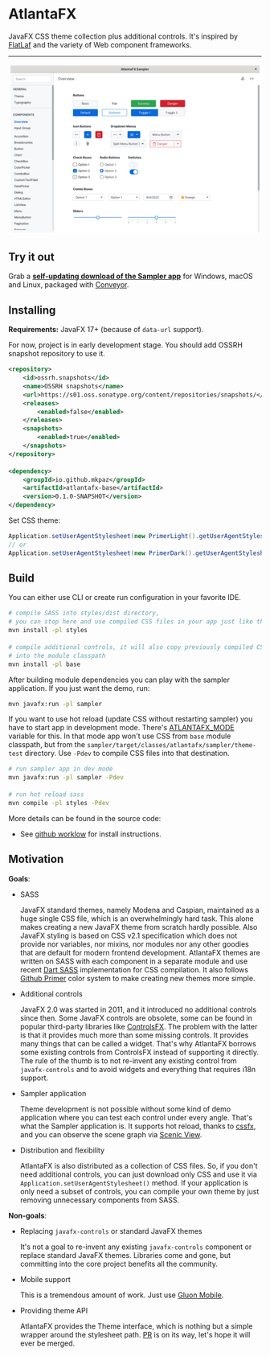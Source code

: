 # AtlantaFX

JavaFX CSS theme collection plus additional controls. It's inspired by [FlatLaf](https://github.com/JFormDesigner/FlatLaf) and the variety of Web component frameworks.

---

![alt](./.screenshots/demo.gif)

## Try it out

Grab a **[self-updating download of the Sampler app](https://downloads.hydraulic.dev/atlantafx/sampler/download.html)** for Windows, macOS and Linux, packaged with [Conveyor](https://www.hydraulic.software).

## Installing

**Requirements:** JavaFX 17+ (because of `data-url` support).

For now, project is in early development stage. You should add OSSRH snapshot repository to use it.

```xml
<repository>
    <id>ossrh.snapshots</id>
    <name>OSSRH snapshots</name>
    <url>https://s01.oss.sonatype.org/content/repositories/snapshots/</url>
    <releases>
        <enabled>false</enabled>
    </releases>
    <snapshots>
        <enabled>true</enabled>
    </snapshots>
</repository>

<dependency>
    <groupId>io.github.mkpaz</groupId>
    <artifactId>atlantafx-base</artifactId>
    <version>0.1.0-SNAPSHOT</version>
</dependency>
```

Set CSS theme:

```java
Application.setUserAgentStylesheet(new PrimerLight().getUserAgentStylesheet());
// or
Application.setUserAgentStylesheet(new PrimerDark().getUserAgentStylesheet());
```

## Build

You can either use CLI or create run configuration in your favorite IDE.

```sh
# compile SASS into styles/dist directory,
# you can stop here and use compiled CSS files in your app just like that
mvn install -pl styles

# compile additional controls, it will also copy previously compiled CSS files
# into the module classpath
mvn install -pl base
```

After building module dependencies you can play with the sampler application. If you just want the demo, run:

```sh
mvn javafx:run -pl sampler
```

If you want to use hot reload (update CSS without restarting sampler) you have to start app in development mode. There's [ATLANTAFX_MODE](https://github.com/mkpaz/atlantafx/blob/master/sampler/src/main/java/atlantafx/sampler/Launcher.java#L45) variable for this. In that mode app won't use CSS from `base` module classpath, but from the `sampler/target/classes/atlantafx/sampler/theme-test` directory. Use `-Pdev` to compile CSS files into that destination.

```sh
# run sampler app in dev mode
mvn javafx:run -pl sampler -Pdev

# run hot reload sass
mvn compile -pl styles -Pdev
```

More details can be found in the source code:

* See [github worklow](https://github.com/mkpaz/atlantafx/blob/master/.github/workflows/tagged-release.yml) for install instructions.

## Motivation

**Goals**:

- SASS

  JavaFX standard themes, namely Modena and Caspian, maintained as a huge single CSS file, which is an overwhelmingly hard task. This alone makes creating a new JavaFX theme from scratch hardly possible. Also JavaFX styling is based on CSS v2.1 specification which does not provide nor variables, nor mixins, nor modules nor any other goodies that are default for modern frontend development. AtlantaFX themes are written on SASS with each component in a separate module and use recent [Dart SASS](https://sass-lang.com/dart-sass) implementation for CSS compilation. It also follows [Github Primer](https://primer.style/design/foundations/color) color system to make creating new themes more simple.

- Additional controls

  JavaFX 2.0 was started in 2011, and it introduced no additional controls since then. Some JavaFX controls are obsolete, some can be found in popular third-party libraries like [ControlsFX](https://github.com/controlsfx/controlsfx). The problem with the latter is that it provides much more than some missing controls. It provides many things that can be called a widget. That's why AtlantaFX borrows some existing controls from ControlsFX instead of supporting it directly. The rule of the thumb is to not re-invent any existing control from `javafx-controls` and to avoid widgets and everything that requires i18n support.

- Sampler application

  Theme development is not possible without some kind of demo application where you can test each control under every angle. That's what the Sampler application is. It supports hot reload, thanks to [cssfx](https://github.com/McFoggy/cssfx), and you can observe the scene graph via [Scenic View](https://github.com/JonathanGiles/scenic-view).

- Distribution and flexibility

  AtlantaFX is also distributed as a collection of CSS files. So, if you don't need additional controls, you can just download only CSS and use it via `Application.setUserAgentStylesheet()` method. If your application is only need a subset of controls, you can compile your own theme by just removing unnecessary components from SASS.

**Non-goals**:

- Replacing `javafx-controls` or standard JavaFX themes

  It's not a goal to re-invent any existing `javafx-controls` component or replace standard JavaFX themes. Libraries come and gone, but committing into the core project benefits all the community.

- Mobile support

  This is a tremendous amount of work. Just use [Gluon Mobile](https://gluonhq.com/products/mobile/).

- Providing theme API

  AtlantaFX provides the Theme interface, which is nothing but a simple wrapper around the stylesheet path. [PR](https://github.com/openjdk/jfx/pull/511) is on its way, let's hope it will ever be merged.
